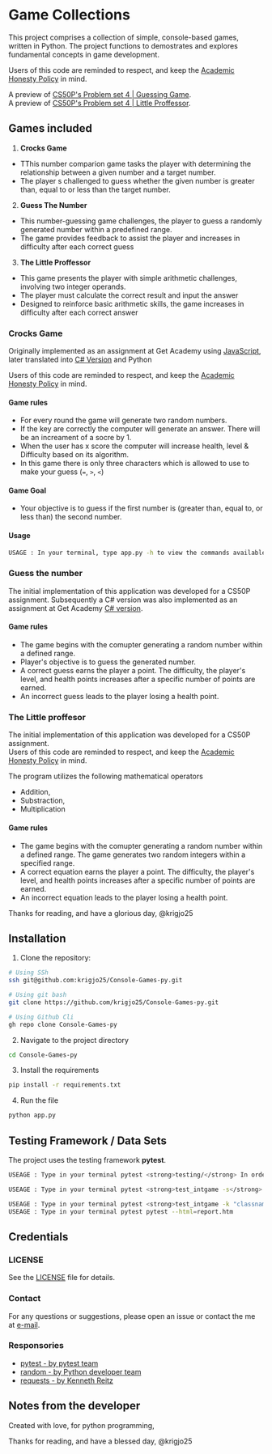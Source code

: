 #  Game Collections
This project comprises a collection of simple, console-based games, written in Python.
The project functions to demostrates and explores fundamental concepts in game development.

Users of this code are reminded to respect, and keep the [Academic Honesty Policy](https://cs50.harvard.edu/x/2023/honesty/) in mind.<br>

A preview of [CS50P's Problem set 4 | Guessing Game](https://cs50.harvard.edu/python/2022/psets/4/game/).<br>
A preview of [CS50P's Problem set 4 | Little Proffessor](https://cs50.harvard.edu/python/2022/psets/4/professor/).<br>


## Games included
1. **Crocks Game** 
-  TThis number comparion game tasks the player with determining the relationship between a given number and a target number.
-  The player s challenged to guess whether the given number is greater than, equal to or less than the target number.

2. **Guess The Number** 
- This number-guessing game challenges, the player to guess a randomly generated number within a predefined range.
- The game provides feedback to assist the player and increases in difficulty after each correct guess

3. **The Little Proffessor** 
- This game presents the player with simple arithmetic challenges, involving two integer operands.
- The player must calculate the correct result and input the answer
- Designed to reinforce basic arithmetic skills, the game increases in difficulty after each correct answer

### Crocks Game
Originally implemented as an assignment at Get Academy using [JavaScript](), later translated into [C# Version](https://github.com/krigjo25/console-games-cs/blob/master/lib/Crocks.cs) and Python

Users of this code are reminded to respect, and keep the [Academic Honesty Policy](https://cs50.harvard.edu/x/2023/honesty/) in mind.<br>


#### Game rules
- For every round the game will generate two random numbers.
-   If the key are correctly the computer will generate an answer. There will be an increament of a socre by 1. 
-   When the user has x score the computer will increase health, level & Difficulty based on its algorithm.
-   In this game there is only three characters which is allowed to use to make your guess (`=`, `>`, `<`)

#### Game Goal
- Your objective is to guess if the first number is (greater than, equal to, or less than) the second number.

####  Usage
```sh
USAGE : In your terminal, type app.py -h to view the commands available for the game
```


### Guess the number
The initial implementation of this application was developed for a CS50P assignment.
Subsequently a C# version was also implemented as an assignment at Get Academy [C# version](https://github.com/krigjo25/console-games-cs/blob/master/lib/GuessTheNumber.cs).

#### Game rules
- The game begins with the comupter generating a random number within a defined range.
- Player's objective is to guess the generated number.
- A correct guess earns the player a point. The difficulty, the player's level, and health points increases after a specific number of points are earned.
- An incorrect guess leads to the player losing a health point.


### The Little proffesor
The initial implementation of this application was developed for a CS50P assignment.<br>
Users of this code are reminded to respect, and keep the [Academic Honesty Policy](https://cs50.harvard.edu/x/2023/honesty/) in mind.

The program utilizes the following mathematical operators
-   Addition, 
-   Substraction,
-   Multiplication

#### Game rules
- The game begins with the comupter generating a random number within a defined range. The game generates two random integers within a specified range.
- A correct equation earns the player a point. The difficulty, the player's level, and health points increases after a specific number of points are earned.
- An incorrect equation leads to the player losing a health point.


Thanks for reading, and have a glorious day,
@krigjo25

## Installation
1. Clone the repository:
```sh
# Using SSh 
ssh git@github.com:krigjo25/Console-Games-py.git

# Using git bash
git clone https://github.com/krigjo25/Console-Games-py.git

# Using Github Cli
gh repo clone Console-Games-py
```

2. Navigate to the project directory
```sh
cd Console-Games-py
```

3. Install the requirements
```sh
pip install -r requirements.txt
```

4. Run the file
```sh
python app.py
```

## Testing Framework / Data Sets
The project uses the testing framework <strong>pytest</strong>.

```sh
USEAGE : Type in your terminal pytest <strong>testing/</strong> In order to test the whole dictionary

USEAGE : Type in your terminal pytest <strong>test_intgame -s</strong> to see a more detailed test.

USEAGE : Type in your terminal pytest <strong>test_intgame -k "classname"</strong>, in order to test the classes
USEAGE : Type in your terminal pytest pytest --html=report.htm
```

## Credentials

### LICENSE
See the [LICENSE](./LICENSE) file for details.

### Contact
For any questions or suggestions, please open an issue or contact the me at [e-mail](mailto:krigjo25@outlook.com).

### Responsories

-   [pytest - by pytest team](https://github.com/pytest-dev/pytest)
-   [random - by Python developer team]()
-   [requests - by Kenneth Reitz](https://requests.readthedocs.io/en/latest/)<nt>


## Notes from the developer
Created with love, for python programming,

Thanks for reading, and have a blessed day,
@krigjo25
